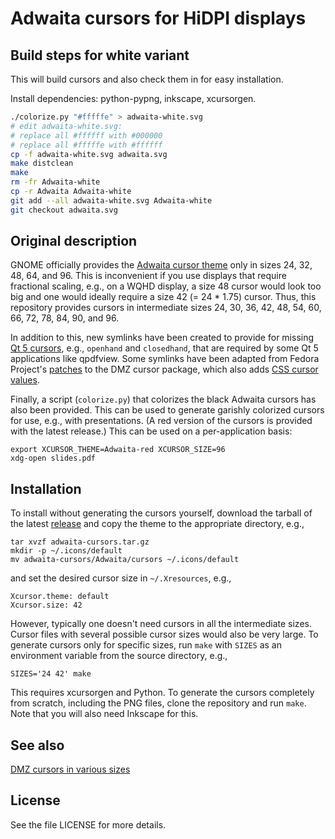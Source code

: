 # Adwaita cursors for HiDPI displays

## Build steps for white variant

This will build cursors and also check them in for easy installation.

Install dependencies: python-pypng, inkscape, xcursorgen.

```sh
./colorize.py "#fffffe" > adwaita-white.svg
# edit adwaita-white.svg:
# replace all #ffffff with #000000
# replace all #fffffe with #ffffff
cp -f adwaita-white.svg adwaita.svg
make distclean
make
rm -fr Adwaita-white
cp -r Adwaita Adwaita-white
git add --all adwaita-white.svg Adwaita-white
git checkout adwaita.svg
```

## Original description

GNOME officially provides the [Adwaita cursor theme][1] only in sizes
24, 32, 48, 64, and 96.  This is inconvenient if you use displays that
require fractional scaling, e.g., on a WQHD display, a size 48 cursor
would look too big and one would ideally require a size 42 (= 24 * 1.75)
cursor.  Thus, this repository provides cursors in intermediate sizes
24, 30, 36, 42, 48, 54, 60, 66, 72, 78, 84, 90, and 96.

In addition to this, new symlinks have been created to provide for
missing [Qt 5 cursors][3], e.g., `openhand` and `closedhand`, that are
required by some Qt 5 applications like qpdfview.  Some symlinks have
been adapted from Fedora Project's [patches][4] to the DMZ cursor
package, which also adds [CSS cursor values][5].

Finally, a script (`colorize.py`) that colorizes the black Adwaita
cursors has also been provided.  This can be used to generate garishly
colorized cursors for use, e.g., with presentations.  (A red version of
the cursors is provided with the latest release.)  This can be used on
a per-application basis:

    export XCURSOR_THEME=Adwaita-red XCURSOR_SIZE=96
    xdg-open slides.pdf

## Installation

To install without generating the cursors yourself, download the tarball
of the latest [release][2] and copy the theme to the appropriate
directory, e.g.,

    tar xvzf adwaita-cursors.tar.gz
    mkdir -p ~/.icons/default
    mv adwaita-cursors/Adwaita/cursors ~/.icons/default

and set the desired cursor size in `~/.Xresources`, e.g.,

    Xcursor.theme: default
    Xcursor.size: 42

However, typically one doesn't need cursors in all the intermediate
sizes.  Cursor files with several possible cursor sizes would also be
very large.  To generate cursors only for specific sizes, run `make`
with `SIZES` as an environment variable from the source directory, e.g.,

    SIZES='24 42' make

This requires xcursorgen and Python.  To generate the cursors completely
from scratch, including the PNG files, clone the repository and run
`make`.  Note that you will also need Inkscape for this.

## See also

[DMZ cursors in various sizes][6]

## License

See the file LICENSE for more details.

[1]: https://github.com/GNOME/adwaita-icon-theme
[2]: https://github.com/manu-mannattil/adwaita-cursors/releases
[3]: https://doc.qt.io/qt-5/qcursor.html
[4]: https://src.fedoraproject.org/rpms/dmz-cursor-themes/blob/master/f/dmz-cursor-themes-symbolic-links.patch
[5]: https://developer.mozilla.org/en-US/docs/Web/CSS/cursor
[6]: https://github.com/ganwell/dmz-cursors
